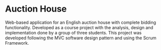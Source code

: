 # Auction House
Web-based application for an English auction house with complete bidding functionality. Developed as a course project with the analysis, design and implementation done by a group of three students. This project was developed following the MVC software design pattern and using the Scrum Framework.
